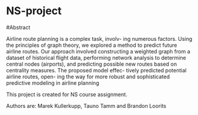 # NS-project

#Abstract

Airline route planning is a complex task, involv-
ing numerous factors. Using the principles of
graph theory, we explored a method to predict
future airline routes. Our approach involved
constructing a weighted graph from a dataset
of historical flight data, performing network
analysis to determine central nodes (airports),
and predicting possible new routes based on
centrality measures. The proposed model effec-
tively predicted potential airline routes, open-
ing the way for more robust and sophisticated
predictive modeling in airline planning       

This project is created for NS course assignment.       

Authors are: Marek Kullerkupp, Tauno Tamm and Brandon Loorits
